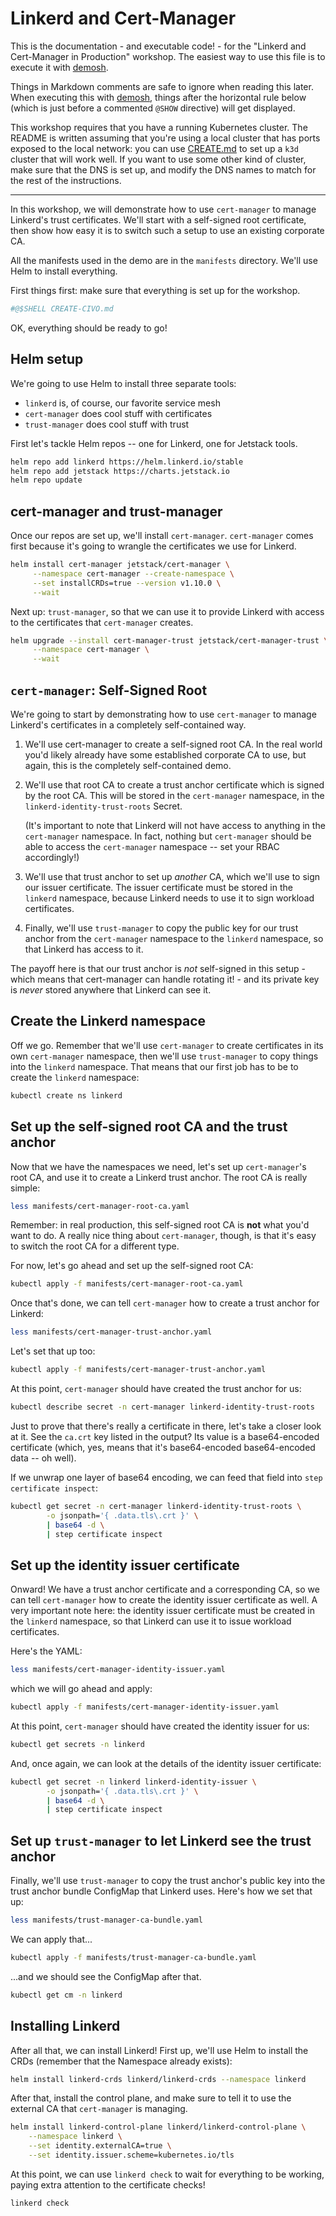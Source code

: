 # Linkerd and Cert-Manager

This is the documentation - and executable code! - for the "Linkerd and
Cert-Manager in Production" workshop. The easiest way to use this file is to
execute it with [demosh].

Things in Markdown comments are safe to ignore when reading this later. When
executing this with [demosh], things after the horizontal rule below (which
is just before a commented `@SHOW` directive) will get displayed.

[demosh]: https://github.com/BuoyantIO/demosh

This workshop requires that you have a running Kubernetes cluster. The README
is written assuming that you're using a local cluster that has ports exposed
to the local network: you can use [CREATE.md](CREATE.md) to set up a `k3d`
cluster that will work well. If you want to use some other kind of cluster,
make sure that the DNS is set up, and modify the DNS names to match for the
rest of the instructions.

<!-- @import demosh/demo-tools.sh -->
<!-- @import demosh/check-requirements.sh -->
<!-- @start_livecast -->
---
<!-- @SHOW -->

In this workshop, we will demonstrate how to use `cert-manager` to manage
Linkerd's trust certificates. We'll start with a self-signed root certificate,
then show how easy it is to switch such a setup to use an existing corporate
CA.

All the manifests used in the demo are in the `manifests` directory. We'll use
Helm to install everything.

First things first: make sure that everything is set up for the workshop.

```bash
#@$SHELL CREATE-CIVO.md
```

OK, everything should be ready to go!

<!-- @wait_clear -->

## Helm setup

We're going to use Helm to install three separate tools:

- `linkerd` is, of course, our favorite service mesh
- `cert-manager` does cool stuff with certificates
- `trust-manager` does cool stuff with trust

First let's tackle Helm repos -- one for Linkerd, one for Jetstack tools.

```bash
helm repo add linkerd https://helm.linkerd.io/stable
helm repo add jetstack https://charts.jetstack.io
helm repo update
```

<!-- @wait_clear -->

## cert-manager and trust-manager

Once our repos are set up, we'll install `cert-manager`. `cert-manager` comes
first because it's going to wrangle the certificates we use for Linkerd.

```bash
helm install cert-manager jetstack/cert-manager \
     --namespace cert-manager --create-namespace \
     --set installCRDs=true --version v1.10.0 \
     --wait
```

Next up: `trust-manager`, so that we can use it to provide Linkerd with access
to the certificates that `cert-manager` creates.

```bash
helm upgrade --install cert-manager-trust jetstack/cert-manager-trust \
     --namespace cert-manager \
     --wait
```

<!-- @wait_clear -->

## `cert-manager`: Self-Signed Root

We're going to start by demonstrating how to use `cert-manager` to manage
Linkerd's certificates in a completely self-contained way.

1. We'll use cert-manager to create a self-signed root CA. In the real world
   you'd likely already have some established corporate CA to use, but again,
   this is the completely self-contained demo.

<!-- @wait -->

2. We'll use that root CA to create a trust anchor certificate which is signed
   by the root CA. This will be stored in the `cert-manager` namespace, in the
   `linkerd-identity-trust-roots` Secret.

   (It's important to note that Linkerd will not have access to anything in
    the `cert-manager` namespace. In fact, nothing but `cert-manager` should
    be able to access the `cert-manager` namespace -- set your RBAC
    accordingly!)

<!-- @wait -->

3. We'll use that trust anchor to set up _another_ CA, which we'll use to sign
   our issuer certificate. The issuer certificate must be stored in the
   `linkerd` namespace, because Linkerd needs to use it to sign workload
   certificates.

<!-- @wait -->

4. Finally, we'll use `trust-manager` to copy the public key for our trust
   anchor from the `cert-manager` namespace to the `linkerd` namespace, so
   that Linkerd has access to it.

<!-- @wait -->

The payoff here is that our trust anchor is _not_ self-signed in this setup -
which means that cert-manager can handle rotating it! - and its private key is
_never_ stored anywhere that Linkerd can see it.

<!-- @wait_clear -->

## Create the Linkerd namespace

Off we go. Remember that we'll use `cert-manager` to create certificates in
its own `cert-manager` namespace, then we'll use `trust-manager` to copy
things into the `linkerd` namespace. That means that our first job has to be
to create the `linkerd` namespace:

```bash
kubectl create ns linkerd
```

<!-- @wait_clear -->

## Set up the self-signed root CA and the trust anchor

Now that we have the namespaces we need, let's set up `cert-manager`'s root
CA, and use it to create a Linkerd trust anchor. The root CA is really simple:

```bash
less manifests/cert-manager-root-ca.yaml
```

Remember: in real production, this self-signed root CA is **not** what you'd
want to do. A really nice thing about `cert-manager`, though, is that it's
easy to switch the root CA for a different type.

For now, let's go ahead and set up the self-signed root CA:

```bash
kubectl apply -f manifests/cert-manager-root-ca.yaml
```

Once that's done, we can tell `cert-manager` how to create a trust anchor for
Linkerd:

```bash
less manifests/cert-manager-trust-anchor.yaml
```

Let's set that up too:

```bash
kubectl apply -f manifests/cert-manager-trust-anchor.yaml
```

<!-- @wait_clear -->

At this point, `cert-manager` should have created the trust anchor for us:

```bash
kubectl describe secret -n cert-manager linkerd-identity-trust-roots
```

Just to prove that there's really a certificate in there, let's take a closer
look at it. See the `ca.crt` key listed in the output? Its value is a
base64-encoded certificate (which, yes, means that it's base64-encoded
base64-encoded data -- oh well).

If we unwrap one layer of base64 encoding, we can feed that field into `step
certificate inspect`:

```bash
kubectl get secret -n cert-manager linkerd-identity-trust-roots \
        -o jsonpath='{ .data.tls\.crt }' \
        | base64 -d \
        | step certificate inspect
```

<!-- @wait_clear -->

## Set up the identity issuer certificate

Onward! We have a trust anchor certificate and a corresponding CA, so we can
tell `cert-manager` how to create the identity issuer certificate as well. A
very important note here: the identity issuer certificate must be created in
the `linkerd` namespace, so that Linkerd can use it to issue workload
certificates.

Here's the YAML:

```bash
less manifests/cert-manager-identity-issuer.yaml
```

which we will go ahead and apply:

```bash
kubectl apply -f manifests/cert-manager-identity-issuer.yaml
```

<!-- @wait_clear -->

At this point, `cert-manager` should have created the identity issuer for us:

```bash
kubectl get secrets -n linkerd
```

And, once again, we can look at the details of the identity issuer
certificate:

```bash
kubectl get secret -n linkerd linkerd-identity-issuer \
        -o jsonpath='{ .data.tls\.crt }' \
        | base64 -d \
        | step certificate inspect
```

<!-- @wait_clear -->

## Set up `trust-manager` to let Linkerd see the trust anchor

Finally, we'll use `trust-manager` to copy the trust anchor's public key into
the trust anchor bundle ConfigMap that Linkerd uses. Here's how we set that
up:

```bash
less manifests/trust-manager-ca-bundle.yaml
```

We can apply that...

```bash
kubectl apply -f manifests/trust-manager-ca-bundle.yaml
```

...and we should see the ConfigMap after that.

```bash
kubectl get cm -n linkerd
```

<!-- @wait_clear -->

## Installing Linkerd

After all that, we can install Linkerd! First up, we'll use Helm to install
the CRDs (remember that the Namespace already exists):

```bash
helm install linkerd-crds linkerd/linkerd-crds --namespace linkerd
```

After that, install the control plane, and make sure to tell it to use the
external CA that `cert-manager` is managing.

```bash
helm install linkerd-control-plane linkerd/linkerd-control-plane \
    --namespace linkerd \
    --set identity.externalCA=true \
    --set identity.issuer.scheme=kubernetes.io/tls
```

At this point, we can use `linkerd check` to wait for everything to be
working, paying extra attention to the certificate checks!

```bash
linkerd check
```

<!-- @wait_clear -->

